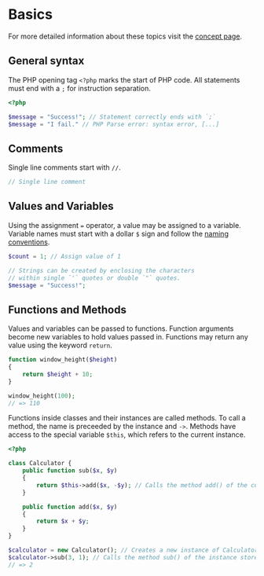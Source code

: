 # Basics

For more detailed information about these topics visit the [concept page][exercism-concept].

## General syntax

The PHP opening tag `<?php` marks the start of PHP code.
All statements must end with a `;` for instruction separation.

```php
<?php

$message = "Success!"; // Statement correctly ends with `;`
$message = "I fail." // PHP Parse error: syntax error, [...]
```

## Comments

Single line comments start with `//`.

```php
// Single line comment
```

## Values and Variables

Using the assignment `=` operator, a value may be assigned to a variable.
Variable names must start with a dollar `$` sign and follow the [naming conventions][exercism-concept-naming-conventions].

```php
$count = 1; // Assign value of 1

// Strings can be created by enclosing the characters
// within single `'` quotes or double `"` quotes.
$message = "Success!";
```

## Functions and Methods

Values and variables can be passed to functions.
Function arguments become new variables to hold values passed in.
Functions may return any value using the keyword `return`.

```php
function window_height($height)
{
    return $height + 10;
}

window_height(100);
// => 110
```

Functions inside classes and their instances are called methods.
To call a method, the name is preceeded by the instance and `->`.
Methods have access to the special variable `$this`, which refers to the current instance.

```php
<?php

class Calculator {
    public function sub($x, $y)
    {
        return $this->add($x, -$y); // Calls the method add() of the current instance
    }

    public function add($x, $y)
    {
        return $x + $y;
    }
}

$calculator = new Calculator(); // Creates a new instance of Calculator class
$calculator->sub(3, 1); // Calls the method sub() of the instance stored in $calculator
// => 2
```

[exercism-concept]: /tracks/php/concepts/basic-syntax
[exercism-concept-naming-conventions]: /tracks/php/concepts/basic-syntax#h-naming-conventions
